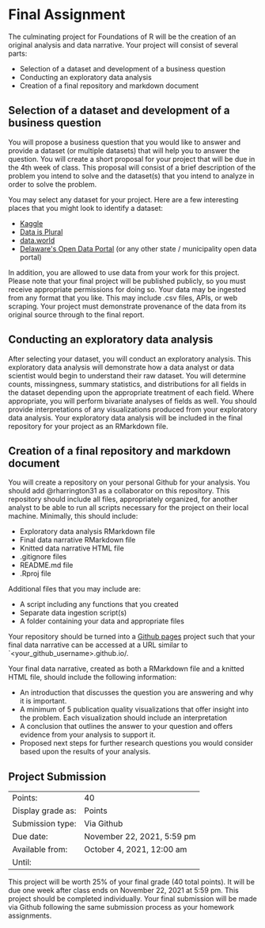 # Final Assignment

The culminating project for Foundations of R will be the creation of an original analysis and data narrative. Your project will consist of several parts:

-   Selection of a dataset and development of a business question
-   Conducting an exploratory data analysis
-   Creation of a final repository and markdown document

## Selection of a dataset and development of a business question

You will propose a business question that you would like to answer and provide a dataset (or multiple datasets) that will help you to answer the question. You will create a short proposal for your project that will be due in the 4th week of class. This proposal will consist of a brief description of the problem you intend to solve and the dataset(s) that you intend to analyze in order to solve the problem.

You may select any dataset for your project. Here are a few interesting places that you might look to identify a dataset:

-   [Kaggle](https://www.kaggle.com/datasets)
-   [Data is Plural](https://www.data-is-plural.com/)
-   [data.world](https://data.world/)
-   [Delaware's Open Data Portal](https://data.delaware.gov/) (or any other state / municipality open data portal)

In addition, you are allowed to use data from your work for this project. Please note that your final project will be published publicly, so you must receive appropriate permissions for doing so. Your data may be ingested from any format that you like. This may include .csv files, APIs, or web scraping. Your project must demonstrate provenance of the data from its original source through to the final report.

## Conducting an exploratory data analysis

After selecting your dataset, you will conduct an exploratory analysis. This exploratory data analysis will demonstrate how a data analyst or data scientist would begin to understand their raw dataset. You will determine counts, missingness, summary statistics, and distributions for all fields in the dataset depending upon the appropriate treatment of each field. Where appropriate, you will perform bivariate analyses of fields as well. You should provide interpretations of any visualizations produced from your exploratory data analysis. Your exploratory data analysis will be included in the final repository for your project as an RMarkdown file.

## Creation of a final repository and markdown document

You will create a repository on your personal Github for your analysis. You should add @rharrington31 as a collaborator on this repository. This repository should include all files, appropriately organized, for another analyst to be able to run all scripts necessary for the project on their local machine. Minimally, this should include:

- Exploratory data analysis RMarkdown file
- Final data narrative RMarkdown file
- Knitted data narrative HTML file
- .gitignore files
- README.md file
- .Rproj file

Additional files that you may include are:

- A script including any functions that you created
- Separate data ingestion script(s)
- A folder containing your data and appropriate files

Your repository should be turned into a [Github pages](https://pages.github.com/) project such that your final data narrative can be accessed at a URL similar to `<your_github_username>.github.io/<your-repository-name>.

Your final data narrative, created as both a RMarkdown file and a knitted HTML file, should include the following information:

- An introduction that discusses the question you are answering and why it is important.
- A minimum of 5 publication quality visualizations that offer insight into the problem. Each visualization should include an interpretation
- A conclusion that outlines the answer to your question and offers evidence from your analysis to support it.
- Proposed next steps for further research questions you would consider based upon the results of your analysis.

## Project Submission

|                   |                            |
|-------------------|----------------------------|
| Points:           | 40                         |
| Display grade as: | Points                     |
| Submission type:  | Via Github                 |
| Due date:         | November 22, 2021, 5:59 pm |
| Available from:   | October 4, 2021, 12:00 am  |
| Until:            |                            |

This project will be worth 25% of your final grade (40 total points). It will be due one week after class ends on November 22, 2021 at 5:59 pm. This project should be completed individually. Your final submission will be made via Github following the same submission process as your homework assignments.